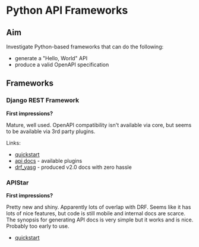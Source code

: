 # Python API Frameworks

## Aim

Investigate Python-based frameworks that can do the following:

* generate a "Hello, World" API
* produce a valid OpenAPI specification

## Frameworks

### Django REST Framework

**First impressions?**

Mature, well used. OpenAPI compatibility isn't available via core, but seems to be available via 3rd party plugins.

Links:

* [quickstart](http://www.django-rest-framework.org/tutorial/quickstart/)
* [api docs](http://www.django-rest-framework.org/topics/documenting-your-api/) - available plugins
* [drf_yasg](https://drf-yasg.readthedocs.io/en/stable/) - produced v2.0 docs with zero hassle

### APIStar

**First impressions?**

Pretty new and shiny. Apparently lots of overlap with DRF. Seems like it has lots of nice features, but code is still mobile and internal docs are scarce. The synopsis for generating API docs is very simple but it works and is nice. Probably too early to use.

* [quickstart](https://docs.apistar.com/)
